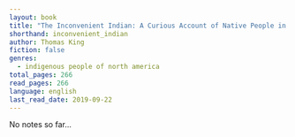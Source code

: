 ```yaml
---
layout: book
title: "The Inconvenient Indian: A Curious Account of Native People in North America"
shorthand: inconvenient_indian
author: Thomas King
fiction: false
genres:
  - indigenous people of north america
total_pages: 266
read_pages: 266
language: english
last_read_date: 2019-09-22
---
```

No notes so far...
